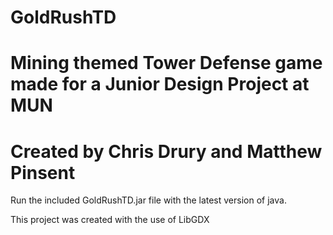 # GoldRushTD
# Mining themed Tower Defense game made for a Junior Design Project at MUN
# Created by Chris Drury and Matthew Pinsent


Run the included GoldRushTD.jar file with the latest version of java.

This project was created with the use of LibGDX
